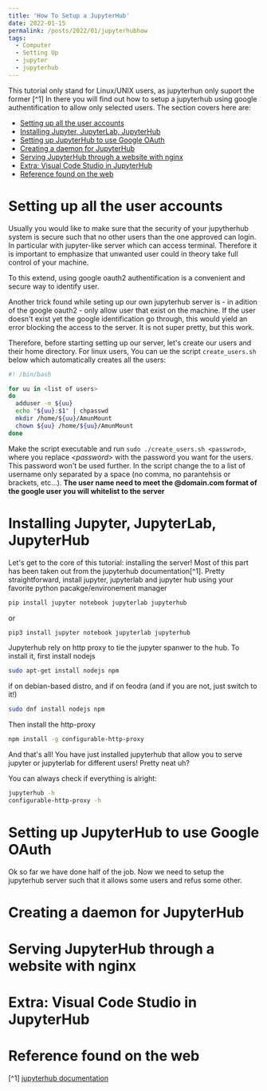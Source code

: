 ```yaml
---
title: 'How To Setup a JupyterHub'
date: 2022-01-15
permalink: /posts/2022/01/jupyterhubhow
tags:
  - Computer
  - Setting Up
  - jupyter
  - jupyterhub
---
```



This tutorial only stand for Linux/UNIX users, as jupyterhun only suport the former [^1]
In there you will find out how to setup a jupyterhub using google authentification to allow only selected users. The section covers here are: 

<!-- TOC -->

- [Setting up all the user accounts](#setting-up-all-the-user-accounts)
- [Installing Jupyter, JupyterLab, JupyterHub](#installing-jupyter-jupyterlab-jupyterhub)
- [Setting up JupyterHub to use Google OAuth](#setting-up-jupyterhub-to-use-google-oauth)
- [Creating a daemon for JupyterHub](#creating-a-daemon-for-jupyterhub)
- [Serving JupyterHub through a website with nginx](#serving-jupyterhub-through-a-website-with-nginx)
- [Extra: Visual Code Studio in JupyterHub](#extra-visual-code-studio-in-jupyterhub)
- [Reference found on the web](#reference-found-on-the-web)

<!-- /TOC -->


# Setting up all the user accounts

Usually you would like to make sure that the security of your jupytherhub system is secure such that no other users than the one approved can login. In particular with jupyter-like server which can access terminal. Therefore it is important to emphasize that unwanted user could in theory take full control of your machine. 


To this extend, using google oauth2 authentification is a convenient and secure way to identify user.

Another trick found while seting up our own jupyterhub server is - in adition of the google oauth2 - only allow user that exist on the  machine. If the user doesn't exist yet the google identification go through, this would yield an error blocking the access to the server. It is not super pretty, but this work. 


Therefore, before starting setting up our server, let's create our users and their home directory. For linux users, You can ue the script `create_users.sh` below which automatically creates all the users:


```bash
#! /bin/bash

for uu in <list of users>
do
  adduser -m ${uu}
  echo "${uu}:$1" | chpasswd
  mkdir /home/${uu}/AmunMount
  chown ${uu} /home/${uu}/AmunMount
done
```

 Make the script executable and run `sudo ./create_users.sh <passwrod>`, where you replace _\<password\>_ with the password you want for the users. This password won't be used further. In the script change the _<list of users>_ to a list of username only separated by a space (no comma, no parantehsis or brackets, etc...). **The user name need to meet the <username>@domain.com format of the google user you will whitelist to the server**


# Installing Jupyter, JupyterLab, JupyterHub

Let's get to the core of this tutorial: installing the server! Most of this part has been taken out from the jupyterhub documentation[^1]. Pretty straightforward, install jupyter, jupyterlab and jupyter hub using your favorite python pacakge/environement manager

```bash
pip install jupyter notebook jupyterlab jupyterhub 
```
or 
```bash
pip3 install jupyter notebook jupyterlab jupyterhub 
```

Jupyterhub rely on http proxy to tie the jupyter spanwer to the hub. To install it, first install nodejs
```bash
sudo apt-get install nodejs npm
```
if on debian-based distro, and if on feodra (and if you are not, just switch to it!)
```bash
sudo dnf install nodejs npm
```
Then install the http-proxy
```bash 
npm install -g configurable-http-proxy
```
And that's all! You have just installed jupyterhub that allow you to serve jupyter or jupyterlab for different users! Pretty neat uh? 

You can always check if everything is alright:
```bash
jupyterhub -h
configurable-http-proxy -h
```
# Setting up JupyterHub to use Google OAuth

Ok so far we have done half of the job. Now we need to setup the jupyterhub server such that it allows some users and refus some other. 


# Creating a daemon for JupyterHub

# Serving JupyterHub through a website with nginx

# Extra: Visual Code Studio in JupyterHub

<!-- 
install configurable--http-proxy jupyterhub oauthenticator


reverse nginx

aoauth with google need to configur the dashboard for redirect handshake

install vcode studio in the browser : curl -fsSL https://code-server.dev/install.sh | sh

pip install jupyter-server-proxy

pip install jupyter-vscode-proxy

npmp for the reverse httpp -->

# Reference found on the web 

[^1] [jupyterhub documentation](https://jupyterhub.readthedocs.io/en/stable/quickstart.html)